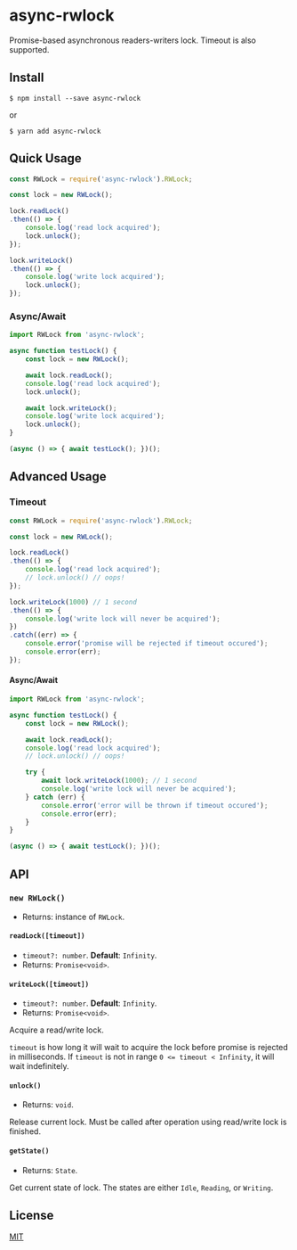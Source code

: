 # async-rwlock
Promise-based asynchronous readers-writers lock. Timeout is also supported.

## Install
```
$ npm install --save async-rwlock
```
or
```
$ yarn add async-rwlock
```

## Quick Usage

```js
const RWLock = require('async-rwlock').RWLock;

const lock = new RWLock();

lock.readLock()
.then(() => {
    console.log('read lock acquired');
    lock.unlock();
});

lock.writeLock()
.then(() => {
    console.log('write lock acquired');
    lock.unlock();
});
```

### Async/Await

```ts
import RWLock from 'async-rwlock';

async function testLock() {
    const lock = new RWLock();

    await lock.readLock();
    console.log('read lock acquired');
    lock.unlock();

    await lock.writeLock();
    console.log('write lock acquired');
    lock.unlock();
}

(async () => { await testLock(); })();
```

## Advanced Usage

### Timeout
```js
const RWLock = require('async-rwlock').RWLock;

const lock = new RWLock();

lock.readLock()
.then(() => {
    console.log('read lock acquired');
    // lock.unlock() // oops!
});

lock.writeLock(1000) // 1 second
.then(() => {
    console.log('write lock will never be acquired');
})
.catch((err) => {
    console.error('promise will be rejected if timeout occured');
    console.error(err);
});
```

#### Async/Await

```ts
import RWLock from 'async-rwlock';

async function testLock() {
    const lock = new RWLock();

    await lock.readLock();
    console.log('read lock acquired');
    // lock.unlock() // oops!

    try {
        await lock.writeLock(1000); // 1 second
        console.log('write lock will never be acquired');
    } catch (err) {
        console.error('error will be thrown if timeout occured');
        console.error(err);
    }
}

(async () => { await testLock(); })();
```

## API

### `new RWLock()`
- Returns: instance of `RWLock`.

#### `readLock([timeout])`
- `timeout?: number`. **Default**: `Infinity`.
- Returns: `Promise<void>`.

#### `writeLock([timeout])`
- `timeout?: number`. **Default**: `Infinity`.
- Returns: `Promise<void>`.

Acquire a read/write lock.

`timeout` is how long it will wait to acquire the lock before promise is rejected in milliseconds. If `timeout` is not in range `0 <= timeout < Infinity`, it will wait indefinitely.

#### `unlock()`
- Returns: `void`.

Release current lock. Must be called after operation using read/write lock is finished.

#### `getState()`
- Returns: `State`.

Get current state of lock. The states are either `Idle`, `Reading`, or `Writing`.

## License
[MIT](LICENSE)
